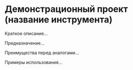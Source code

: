 # Демонстрационный проект (название инструмента)

Краткое описание...

Предназначение...

Преимущества перед аналогами...

Примеры использования...
